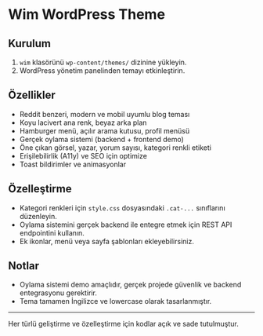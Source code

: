 # Wim WordPress Theme

## Kurulum
1. `wim` klasörünü `wp-content/themes/` dizinine yükleyin.
2. WordPress yönetim panelinden temayı etkinleştirin.

## Özellikler
- Reddit benzeri, modern ve mobil uyumlu blog teması
- Koyu lacivert ana renk, beyaz arka plan
- Hamburger menü, açılır arama kutusu, profil menüsü
- Gerçek oylama sistemi (backend + frontend demo)
- Öne çıkan görsel, yazar, yorum sayısı, kategori renkli etiketi
- Erişilebilirlik (A11y) ve SEO için optimize
- Toast bildirimler ve animasyonlar

## Özelleştirme
- Kategori renkleri için `style.css` dosyasındaki `.cat-...` sınıflarını düzenleyin.
- Oylama sistemini gerçek backend ile entegre etmek için REST API endpointini kullanın.
- Ek ikonlar, menü veya sayfa şablonları ekleyebilirsiniz.

## Notlar
- Oylama sistemi demo amaçlıdır, gerçek projede güvenlik ve backend entegrasyonu gerektirir.
- Tema tamamen İngilizce ve lowercase olarak tasarlanmıştır.

---

Her türlü geliştirme ve özelleştirme için kodlar açık ve sade tutulmuştur. 